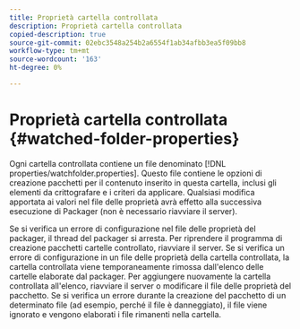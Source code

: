 ```yaml
---
title: Proprietà cartella controllata
description: Proprietà cartella controllata
copied-description: true
source-git-commit: 02ebc3548a254b2a6554f1ab34afbb3ea5f09bb8
workflow-type: tm+mt
source-wordcount: '163'
ht-degree: 0%

---
```


# Proprietà cartella controllata {#watched-folder-properties}

Ogni cartella controllata contiene un file denominato [!DNL properties/watchfolder.properties]. Questo file contiene le opzioni di creazione pacchetti per il contenuto inserito in questa cartella, inclusi gli elementi da crittografare e i criteri da applicare. Qualsiasi modifica apportata ai valori nel file delle proprietà avrà effetto alla successiva esecuzione di Packager (non è necessario riavviare il server).

Se si verifica un errore di configurazione nel file delle proprietà del packager, il thread del packager si arresta. Per riprendere il programma di creazione pacchetti cartelle controllato, riavviare il server. Se si verifica un errore di configurazione in un file delle proprietà della cartella controllata, la cartella controllata viene temporaneamente rimossa dall&#39;elenco delle cartelle elaborate dal packager. Per aggiungere nuovamente la cartella controllata all&#39;elenco, riavviare il server o modificare il file delle proprietà del pacchetto. Se si verifica un errore durante la creazione del pacchetto di un determinato file (ad esempio, perché il file è danneggiato), il file viene ignorato e vengono elaborati i file rimanenti nella cartella.
